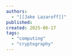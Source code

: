 ```yaml
---
authors:
  - "[[Jake Lazaroff]]"
published: 
created: 2025-06-17
tags:
  - "computing"
  - "cryptography"
---
```

